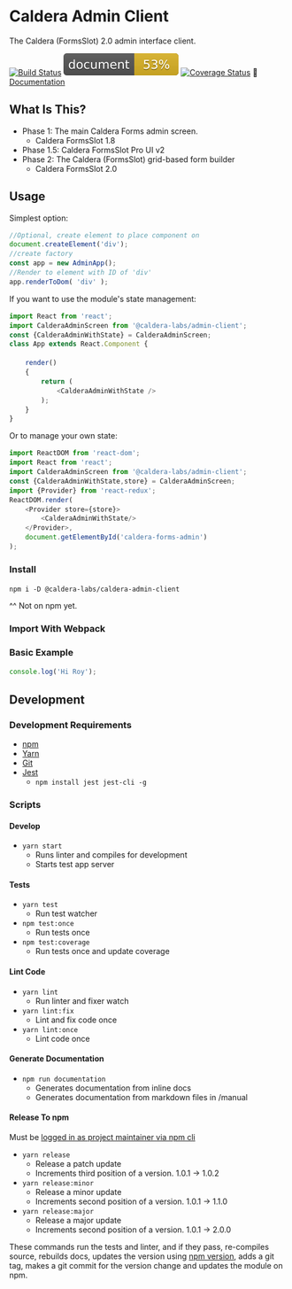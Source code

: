 # Caldera Admin Client
The Caldera (FormsSlot) 2.0 admin interface client.

[![Build Status](https://travis-ci.org/CalderaWP/caldera-admin-client.svg?branch=master)](https://travis-ci.org/calderawp/caldera-admin-client)
[![Documentation Status](./docs/badge.svg)](https://calderalabs.org/processor-ui/badge.svg)
[![Coverage Status](https://coveralls.io/repos/github/CalderaWP/caldera-admin-client/badge.svg?branch=master)](https://coveralls.io/github/CalderaWP/caldera-admin-client?branch=master)
🌋 [Documentation](http://calderalabs.org/caldera-admin-client/)

## What Is This?
* Phase 1: The main Caldera Forms admin screen.
    - Caldera FormsSlot 1.8
* Phase 1.5: Caldera FormsSlot Pro UI v2
* Phase 2: The Caldera (FormsSlot) grid-based form builder
    - Caldera FormsSlot 2.0




## Usage
Simplest option:

```js
//Optional, create element to place component on
document.createElement('div');
//create factory
const app = new AdminApp();
//Render to element with ID of 'div'
app.renderToDom( 'div' );
```


If you want to use the module's state management:
```js
import React from 'react';
import CalderaAdminScreen from '@caldera-labs/admin-client';
const {CalderaAdminWithState} = CalderaAdminScreen;
class App extends React.Component {
	
	render()
	{
		return (
			<CalderaAdminWithState />
		);
	}
}
```

Or to manage your own state:


```js
import ReactDOM from 'react-dom';
import React from 'react';
import CalderaAdminScreen from '@caldera-labs/admin-client';
const {CalderaAdminWithState,store} = CalderaAdminScreen;
import {Provider} from 'react-redux';
ReactDOM.render(
	<Provider store={store}>
		<CalderaAdminWithState/>
	</Provider>,
	document.getElementById('caldera-forms-admin')
);

```

### Install
`npm i -D @caldera-labs/caldera-admin-client`

^^ Not on npm yet.


### Import With Webpack

### Basic Example

```js
console.log('Hi Roy');
```

## Development

### Development Requirements
* [npm](https://www.npmjs.com/get-npm)
* [Yarn](https://yarnpkg.com/lang/en/docs/install/#mac-stable)
* [Git]()
* [Jest](https://jestjs.io/)
    - `npm install jest jest-cli -g`


### Scripts

#### Develop
* `yarn start`
    - Runs linter and compiles for development
    - Starts test app server

#### Tests
* `yarn test`
    - Run test watcher
* `npm test:once` 
    - Run tests once
* `npm test:coverage` 
    - Run tests once and update coverage

#### Lint Code
* `yarn lint`
    - Run linter and fixer watch
* `yarn lint:fix`
    - Lint and fix code once
* `yarn lint:once`
    - Lint code once


#### Generate Documentation
* `npm run documentation`
    - Generates documentation from inline docs
    - Generates documentation from markdown files in /manual

#### Release To npm
Must be [logged in as project maintainer via npm cli](https://docs.npmjs.com/cli/adduser)

* `yarn release`
    - Release a patch update
    - Increments third position of a version. 1.0.1 -> 1.0.2
* `yarn release:minor`
    - Release a minor update
    - Increments second position of a version. 1.0.1 -> 1.1.0 
* `yarn release:major`
    - Release a major update
    - Increments second position of a version. 1.0.1 -> 2.0.0 
    
These commands run the tests and linter, and if they pass, re-compiles source, rebuilds docs, updates the version using [npm version](https://docs.npmjs.com/cli/version), adds a git tag, makes a git commit for the version change and updates the module on npm.
